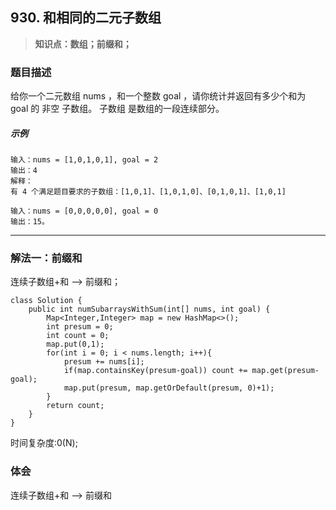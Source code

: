 ## 930. 和相同的二元子数组
> **知识点：数组；前缀和；**
### 题目描述

给你一个二元数组 nums ，和一个整数 goal ，请你统计并返回有多少个和为 goal 的 非空 子数组。
子数组 是数组的一段连续部分。

##### 示例
```
输入：nums = [1,0,1,0,1], goal = 2
输出：4
解释：
有 4 个满足题目要求的子数组：[1,0,1]、[1,0,1,0]、[0,1,0,1]、[1,0,1]

输入：nums = [0,0,0,0,0], goal = 0
输出：15。
```
---
### 解法一：前缀和
连续子数组+和 --> 前缀和；
```
class Solution {
    public int numSubarraysWithSum(int[] nums, int goal) {
        Map<Integer,Integer> map = new HashMap<>();
        int presum = 0;
        int count = 0;
        map.put(0,1);
        for(int i = 0; i < nums.length; i++){
            presum += nums[i];
            if(map.containsKey(presum-goal)) count += map.get(presum-goal);
            map.put(presum, map.getOrDefault(presum, 0)+1);
        }
        return count;
    }
}
```
时间复杂度:0(N);
### 体会
连续子数组+和 --> 前缀和
